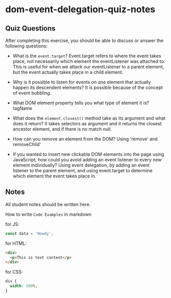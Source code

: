 # dom-event-delegation-quiz-notes

## Quiz Questions

After completing this exercise, you should be able to discuss or answer the following questions:

- What is the `event.target`?
  Event.target refers to where the event takes place, not necessarily which element the eventListener was attached to. This is useful for when we attack our eventListener to a parent element, but the event actually takes place in a child element.

- Why is it possible to listen for events on one element that actually happen its descendent elements?
  It is possible because of the concept of event bubbling.

- What DOM element property tells you what type of element it is?
  tagName

- What does the `element.closest()` method take as its argument and what does it return?
  It takes selectors as argument and it returns the closest ancestor element, and if there is no match null.

- How can you remove an element from the DOM?
  Using 'remove' and removeChild'

- If you wanted to insert new clickable DOM elements into the page using JavaScript, how could you avoid adding an event listener to every new element individually?
  Using event delegation, by adding an event listener to the parent element, and using event.target to determine which element the event takes place in.

## Notes

All student notes should be written here.

How to write `Code Examples` in markdown

for JS:

```javascript
const data = 'Howdy';
```

for HTML:

```html
<div>
  <p>This is text content</p>
</div>
```

for CSS:

```css
div {
  width: 100%;
}
```
